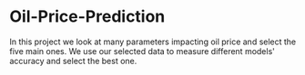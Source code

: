 # Oil-Price-Prediction
In this project we look at many parameters impacting oil price and select the five main ones. We use our selected data to measure different models' accuracy and select the best one.
